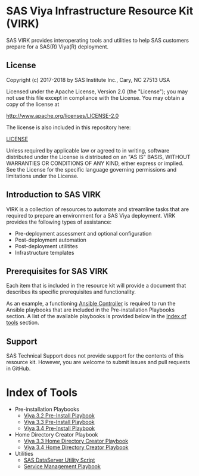 # SAS Viya Infrastructure Resource Kit (VIRK)

SAS VIRK provides interoperating tools and utilities to help SAS customers prepare for a SAS(R) Viya(R) deployment.

## License

Copyright (c) 2017-2018 by SAS Institute Inc., Cary, NC 27513 USA

Licensed under the Apache License, Version 2.0 (the "License"); 
you may not use this file except in compliance with the License. 
You may obtain a copy of the license at

   http://www.apache.org/licenses/LICENSE-2.0
   
The license is also included in this repository here:

   [LICENSE](LICENSE)

Unless required by applicable law or agreed to in writing, software 
distributed under the License is distributed on an "AS IS" BASIS, 
WITHOUT WARRANTIES OR CONDITIONS OF ANY KIND, either express or implied. 
See the License for the specific language governing permissions and 
limitations under the License.

## Introduction to SAS VIRK
VIRK is a collection of resources to automate and streamline tasks that are required to prepare an environment for a SAS Viya deployment.
VIRK provides the following types of assistance:

  * Pre-deployment assessment and optional configuration
  * Post-deployment automation
  * Post-deployment utilitites
  * Infrastructure templates

## Prerequisites for SAS VIRK
Each item that is included in the resource kit will provide a document that describes its specific prerequisites and functionality.

As an example, a functioning [Ansible Controller](http://docs.ansible.com/ansible/latest/intro_installation.html) is required to run  the Ansible playbooks that are included in the Pre-installation Playbooks section. A list of the available playbooks is provided below in the [Index of tools](#index-of-tools) section.

## Support
SAS Technical Support does not provide support for the contents of this resource kit. However, you are welcome to submit issues and pull requests in GitHub.

# Index of Tools

* Pre-installation Playbooks
  * [Viya 3.2 Pre-Install Playbook](../viya-3.2/playbooks/pre-install-playbook)
  * [Viya 3.3 Pre-Install Playbook](../viya-3.3/playbooks/pre-install-playbook)
  * [Viya 3.4 Pre-Install Playbook](../viya-3.4/playbooks/pre-install-playbook)
* Home Directory Creator Playbook
  * [Viya 3.3 Home Directory Creator Playbook](../viya-3.3/playbooks/home-directory-creator)
  * [Viya 3.4 Home Directory Creator Playbook](../viya-3.4/playbooks/home-directory-creator)
* Utilities
  * [SAS DataServer Utility Script](../viya-3.4/utilities/postgres/viya)
  * [Service Management Playbook](../viya-3.4/playbooks/service-management)
